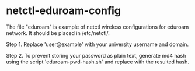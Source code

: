 # netctl-eduroam-config

The file "eduroam" is example of netctl wireless configurations for eduroam network. It should be placed in /etc/netctl/.
  
Step 1. Replace 'user@example' with your university username and domain.

Step 2. To prevent storing your password as plain text, generate md4 hash using the script 'eduroam-pwd-hash.sh' and replace <hash> with the resulted hash.
